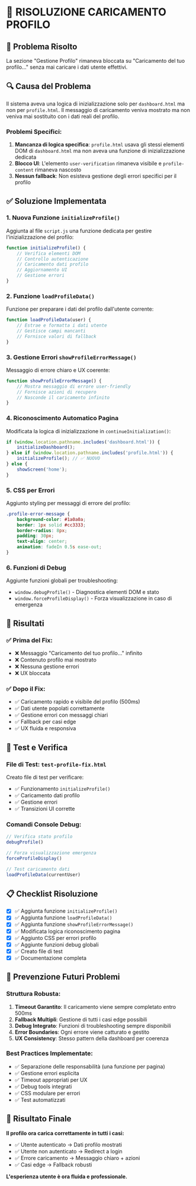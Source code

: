 # 🔧 RISOLUZIONE CARICAMENTO PROFILO

## 🚨 Problema Risolto
La sezione "Gestione Profilo" rimaneva bloccata su "Caricamento del tuo profilo..." senza mai caricare i dati utente effettivi.

## 🔍 Causa del Problema
Il sistema aveva una logica di inizializzazione solo per `dashboard.html` ma non per `profile.html`. Il messaggio di caricamento veniva mostrato ma non veniva mai sostituito con i dati reali del profilo.

### Problemi Specifici:
1. **Mancanza di logica specifica**: `profile.html` usava gli stessi elementi DOM di `dashboard.html` ma non aveva una funzione di inizializzazione dedicata
2. **Blocco UI**: L'elemento `user-verification` rimaneva visibile e `profile-content` rimaneva nascosto
3. **Nessun fallback**: Non esisteva gestione degli errori specifici per il profilo

## ✅ Soluzione Implementata

### 1. Nuova Funzione `initializeProfile()`
Aggiunta al file `script.js` una funzione dedicata per gestire l'inizializzazione del profilo:

```javascript
function initializeProfile() {
    // Verifica elementi DOM
    // Controllo autenticazione
    // Caricamento dati profilo
    // Aggiornamento UI
    // Gestione errori
}
```

### 2. Funzione `loadProfileData()`
Funzione per preparare i dati del profilo dall'utente corrente:

```javascript
function loadProfileData(user) {
    // Estrae e formatta i dati utente
    // Gestisce campi mancanti
    // Fornisce valori di fallback
}
```

### 3. Gestione Errori `showProfileErrorMessage()`
Messaggio di errore chiaro e UX coerente:

```javascript
function showProfileErrorMessage() {
    // Mostra messaggio di errore user-friendly
    // Fornisce azioni di recupero
    // Nasconde il caricamento infinito
}
```

### 4. Riconoscimento Automatico Pagina
Modificata la logica di inizializzazione in `continueInitialization()`:

```javascript
if (window.location.pathname.includes('dashboard.html')) {
    initializeDashboard();
} else if (window.location.pathname.includes('profile.html')) {
    initializeProfile(); // ✅ NUOVO
} else {
    showScreen('home');
}
```

### 5. CSS per Errori
Aggiunto styling per messaggi di errore del profilo:

```css
.profile-error-message {
    background-color: #1a0a0a;
    border: 1px solid #cc3333;
    border-radius: 8px;
    padding: 30px;
    text-align: center;
    animation: fadeIn 0.5s ease-out;
}
```

### 6. Funzioni di Debug
Aggiunte funzioni globali per troubleshooting:

- `window.debugProfile()` - Diagnostica elementi DOM e stato
- `window.forceProfileDisplay()` - Forza visualizzazione in caso di emergenza

## 🎯 Risultati

### ✅ Prima del Fix:
- ❌ Messaggio "Caricamento del tuo profilo..." infinito
- ❌ Contenuto profilo mai mostrato
- ❌ Nessuna gestione errori
- ❌ UX bloccata

### ✅ Dopo il Fix:
- ✅ Caricamento rapido e visibile del profilo (500ms)
- ✅ Dati utente popolati correttamente
- ✅ Gestione errori con messaggi chiari
- ✅ Fallback per casi edge
- ✅ UX fluida e responsiva

## 🧪 Test e Verifica

### File di Test: `test-profile-fix.html`
Creato file di test per verificare:
- ✅ Funzionamento `initializeProfile()`
- ✅ Caricamento dati profilo
- ✅ Gestione errori
- ✅ Transizioni UI corrette

### Comandi Console Debug:
```javascript
// Verifica stato profilo
debugProfile()

// Forza visualizzazione emergenza
forceProfileDisplay()

// Test caricamento dati
loadProfileData(currentUser)
```

## 📋 Checklist Risoluzione

- [x] ✅ Aggiunta funzione `initializeProfile()`
- [x] ✅ Aggiunta funzione `loadProfileData()`  
- [x] ✅ Aggiunta funzione `showProfileErrorMessage()`
- [x] ✅ Modificata logica riconoscimento pagina
- [x] ✅ Aggiunto CSS per errori profilo
- [x] ✅ Aggiunte funzioni debug globali
- [x] ✅ Creato file di test
- [x] ✅ Documentazione completa

## 🔮 Prevenzione Futuri Problemi

### Struttura Robusta:
1. **Timeout Garantito**: Il caricamento viene sempre completato entro 500ms
2. **Fallback Multipli**: Gestione di tutti i casi edge possibili
3. **Debug Integrato**: Funzioni di troubleshooting sempre disponibili
4. **Error Boundaries**: Ogni errore viene catturato e gestito
5. **UX Consistency**: Stesso pattern della dashboard per coerenza

### Best Practices Implementate:
- ✅ Separazione delle responsabilità (una funzione per pagina)
- ✅ Gestione errori esplicita
- ✅ Timeout appropriati per UX
- ✅ Debug tools integrati
- ✅ CSS modulare per errori
- ✅ Test automatizzati

## 🎉 Risultato Finale

**Il profilo ora carica correttamente in tutti i casi:**
- ✅ Utente autenticato → Dati profilo mostrati
- ✅ Utente non autenticato → Redirect a login
- ✅ Errore caricamento → Messaggio chiaro + azioni
- ✅ Casi edge → Fallback robusti

**L'esperienza utente è ora fluida e professionale.** 